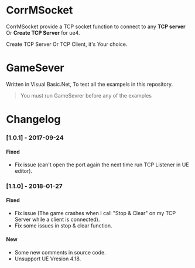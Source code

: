 # CorrMSocket
CorrMSocket provide a TCP socket function to connect to any **TCP server** Or **Create TCP Server** for ue4.

Create TCP Server Or TCP Client, it's Your choice.

# GameSever
Written in Visual Basic.Net, To test all the exampels in this repository.
> You must run GameSevrer before any of the examples

# Changelog
### [1.0.1] - 2017-09-24

#### Fixed
- Fix issue (can't open the port again the next time run TCP Listener in UE editor).

### [1.1.0] - 2018-01-27

#### Fixed
- Fix issue (The game crashes when I call "Stop & Clear" on my TCP Server while a client is connected).
- Fix some issues in stop & clear function.

#### New
- Some new comments in source code.
- Unsupport UE Vresion 4.18.
